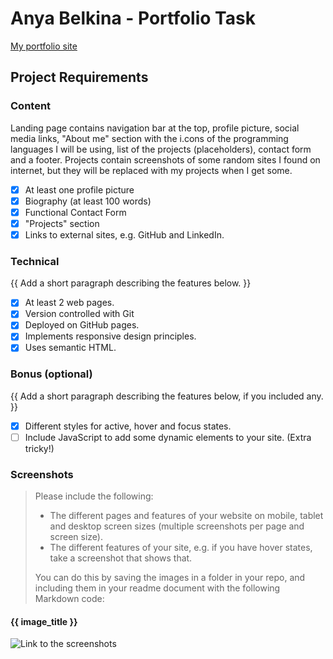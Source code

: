 # Anya Belkina - Portfolio Task
[My portfolio site]( https://awesomeann.github.io )
## Project Requirements
### Content
Landing page contains navigation bar at the top, profile picture, social media links, "About me" section with the i.cons of the programming languages I will be using, list of the projects (placeholders), contact form and a footer. Projects contain screenshots of some random sites I found on internet, but they will be replaced with my projects when I get some.

- [x] At least one profile picture
- [X] Biography (at least 100 words)
- [X] Functional Contact Form
- [X] "Projects" section
- [X] Links to external sites, e.g. GitHub and LinkedIn.
### Technical
{{ Add a short paragraph describing the features below. }}
- [X] At least 2 web pages.
- [X] Version controlled with Git
- [X] Deployed on GitHub pages.
- [X] Implements responsive design principles.
- [X] Uses semantic HTML.
### Bonus (optional)
{{ Add a short paragraph describing the features below, if you included any. }}
- [X] Different styles for active, hover and focus states.
- [ ] Include JavaScript to add some dynamic elements to your site. (Extra
tricky!)
### Screenshots
> Please include the following:
> - The different pages and features of your website on mobile, tablet and
desktop screen sizes (multiple screenshots per page and screen size).
> - The different features of your site, e.g. if you have hover states, take a
screenshot that shows that.
>
> You can do this by saving the images in a folder in your repo, and including
them in your readme document with the following Markdown code:
#### {{ image_title }}
![ Link to the screenshots]( https://github.com/awesomeann/awesomeann.github.io/tree/main/screenshots )